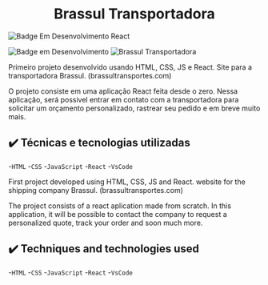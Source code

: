 <h1 align="center"> Brassul Transportadora </h1>

![Badge Em Desenvolvimento React](https://img.shields.io/npm/v/react)

![Badge em Desenvolvimento](http://img.shields.io/static/v1?label=STATUS&message=EM%20DESENVOLVIMENTO&color=GREEN&style=for-the-badge)
![Brassul Transportadora](https://user-images.githubusercontent.com/54562856/231354311-384064a7-7858-4d72-abe9-e819bb5560d2.png)

<PT-BR>
Primeiro projeto desenvolvido usando HTML, CSS, JS e React.
Site para a transportadora Brassul. (brassultransportes.com)
 
O projeto consiste em uma aplicação React feita desde o zero. Nessa aplicação, será possivel entrar em contato com a transportadora para solicitar um orçamento personalizado, rastrear seu pedido e em breve muito mais.
 
 ## ✔️ Técnicas e tecnologias utilizadas
-``HTML``
-``CSS``
-``JavaScript``
-``React``
-``VsCode``

<En>
First project developed using HTML, CSS, JS and React.
website for the shipping company Brassul. (brassultransportes.com)
 
 The project consists of a react aplication made from scratch. In  this application, it will be possible to contact the company to request a personalized quote, track your order and soon much more.
 
 ## ✔️ Techniques and technologies used
-``HTML``
-``CSS``
-``JavaScript``
-``React``
-``VsCode``
